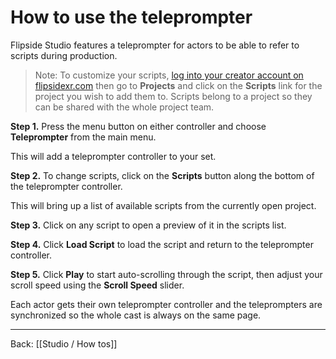 # How to use the teleprompter

Flipside Studio features a teleprompter for actors to be able to refer to scripts during production.

> Note: To customize your scripts, [log into your creator account on flipsidexr.com](flipsidexr.com/user) then go to **Projects** and click on the **Scripts** link for the project you wish to add them to. Scripts belong to a project so they can be shared with the whole project team.

**Step 1.** Press the menu button on either controller and choose **Teleprompter** from the main menu.

This will add a teleprompter controller to your set.

**Step 2.** To change scripts, click on the **Scripts** button along the bottom of the teleprompter controller.

This will bring up a list of available scripts from the currently open project.

**Step 3.** Click on any script to open a preview of it in the scripts list.

**Step 4.** Click **Load Script** to load the script and return to the teleprompter controller.

**Step 5.** Click **Play** to start auto-scrolling through the script, then adjust your scroll speed using the **Scroll Speed** slider.

Each actor gets their own teleprompter controller and the teleprompters are synchronized so the whole cast is always on the same page.

---

Back: [[Studio / How tos]]
